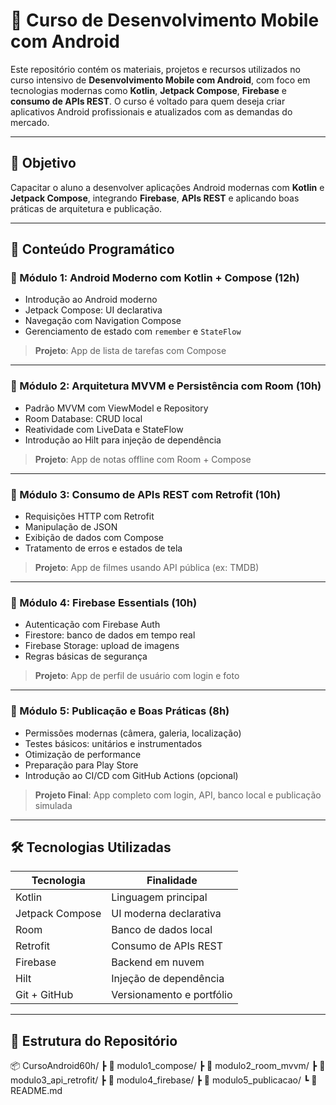 # 📱 Curso de Desenvolvimento Mobile com Android

Este repositório contém os materiais, projetos e recursos utilizados no curso intensivo de **Desenvolvimento Mobile com Android**, com foco em tecnologias modernas como **Kotlin**, **Jetpack Compose**, **Firebase** e **consumo de APIs REST**. O curso é voltado para quem deseja criar aplicativos Android profissionais e atualizados com as demandas do mercado.

---

## 🎯 Objetivo

Capacitar o aluno a desenvolver aplicações Android modernas com **Kotlin** e **Jetpack Compose**, integrando **Firebase**, **APIs REST** e aplicando boas práticas de arquitetura e publicação.

---

## 🧩 Conteúdo Programático

### 🔹 Módulo 1: Android Moderno com Kotlin + Compose (12h)
- Introdução ao Android moderno
- Jetpack Compose: UI declarativa
- Navegação com Navigation Compose
- Gerenciamento de estado com `remember` e `StateFlow`

> **Projeto**: App de lista de tarefas com Compose

---

### 🔹 Módulo 2: Arquitetura MVVM e Persistência com Room (10h)
- Padrão MVVM com ViewModel e Repository
- Room Database: CRUD local
- Reatividade com LiveData e StateFlow
- Introdução ao Hilt para injeção de dependência

> **Projeto**: App de notas offline com Room + Compose

---

### 🔹 Módulo 3: Consumo de APIs REST com Retrofit (10h)
- Requisições HTTP com Retrofit
- Manipulação de JSON
- Exibição de dados com Compose
- Tratamento de erros e estados de tela

> **Projeto**: App de filmes usando API pública (ex: TMDB)

---

### 🔹 Módulo 4: Firebase Essentials (10h)
- Autenticação com Firebase Auth
- Firestore: banco de dados em tempo real
- Firebase Storage: upload de imagens
- Regras básicas de segurança

> **Projeto**: App de perfil de usuário com login e foto

---

### 🔹 Módulo 5: Publicação e Boas Práticas (8h)
- Permissões modernas (câmera, galeria, localização)
- Testes básicos: unitários e instrumentados
- Otimização de performance
- Preparação para Play Store
- Introdução ao CI/CD com GitHub Actions (opcional)

> **Projeto Final**: App completo com login, API, banco local e publicação simulada

---

## 🛠️ Tecnologias Utilizadas

| Tecnologia        | Finalidade                          |
|-------------------|-------------------------------------|
| Kotlin            | Linguagem principal                 |
| Jetpack Compose   | UI moderna declarativa              |
| Room              | Banco de dados local                |
| Retrofit          | Consumo de APIs REST                |
| Firebase          | Backend em nuvem                    |
| Hilt              | Injeção de dependência              |
| Git + GitHub      | Versionamento e portfólio           |

---

## 📁 Estrutura do Repositório

📦 CursoAndroid60h/ ┣ 📂 modulo1_compose/ ┣ 📂 modulo2_room_mvvm/ ┣ 📂 modulo3_api_retrofit/ ┣ 📂 modulo4_firebase/ ┣ 📂 modulo5_publicacao/ ┗ 📄 README.md
